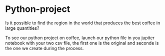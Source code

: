 # Python-project
Is it possible to find the region in the world that produces the best coffee in large quantities?

To see our python project on coffee, launch our python file in you jupiter notebook with your two csv file, the first one is the original and seconde is the one we create during the process.
